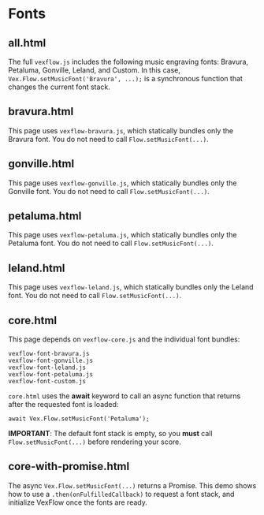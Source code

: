 # Fonts

## all.html

The full `vexflow.js` includes the following music engraving fonts: Bravura, Petaluma, Gonville, Leland, and Custom. In this case, `Vex.Flow.setMusicFont('Bravura', ...);` is a synchronous function that changes the current font stack.

## bravura.html

This page uses `vexflow-bravura.js`, which statically bundles only the Bravura font. You do not need to call `Flow.setMusicFont(...)`.

## gonville.html

This page uses `vexflow-gonville.js`, which statically bundles only the Gonville font. You do not need to call `Flow.setMusicFont(...)`.

## petaluma.html

This page uses `vexflow-petaluma.js`, which statically bundles only the Petaluma font. You do not need to call `Flow.setMusicFont(...)`.

## leland.html

This page uses `vexflow-leland.js`, which statically bundles only the Leland font. You do not need to call `Flow.setMusicFont(...)`.

## core.html

This page depends on `vexflow-core.js` and the individual font bundles:

```
vexflow-font-bravura.js
vexflow-font-gonville.js
vexflow-font-leland.js
vexflow-font-petaluma.js
vexflow-font-custom.js
```

`core.html` uses the <b>await</b> keyword to call an async function that returns after the requested font is loaded:

```
await Vex.Flow.setMusicFont('Petaluma');
```

**IMPORTANT**: The default font stack is empty, so you **must** call `Flow.setMusicFont(...)` before rendering your score.

## core-with-promise.html

The async `Vex.Flow.setMusicFont(...)` returns a Promise. This demo shows how to use a `.then(onFulfilledCallback)` to request a font stack, and initialize VexFlow once the fonts are ready.
